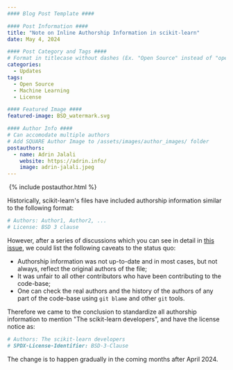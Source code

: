 ```yaml
---
#### Blog Post Template ####

#### Post Information ####
title: "Note on Inline Authorship Information in scikit-learn"
date: May 4, 2024

#### Post Category and Tags ####
# Format in titlecase without dashes (Ex. "Open Source" instead of "open-source")
categories:
  - Updates
tags:
  - Open Source
  - Machine Learning
  - License

#### Featured Image ####
featured-image: BSD_watermark.svg

#### Author Info ####
# Can accomodate multiple authors
# Add SQUARE Author Image to /assets/images/author_images/ folder
postauthors:
  - name: Adrin Jalali
    website: https://adrin.info/
    image: adrin-jalali.jpeg
---
```

<div>
  <img src="/assets/images/posts_images/{{ page.featured-image }}" alt="">
  {% include postauthor.html %}
</div>

Historically, scikit-learn's files have included authorship information similar
to the following format:

```python
# Authors: Author1, Author2, ...
# License: BSD 3 clause
```

However, after a series of discussions which you can see in detail in [this
issue]( https://github.com/scikit-learn/scikit-learn/pull/28799), we could list
the following caveats to the status quo:

- Authorship information was not up-to-date and in most cases, but not always,
  reflect the original authors of the file;
- It was unfair to all other contributors who have been contributing to the
  code-base;
- One can check the real authors and the history of the authors of any part of
  the code-base using `git blame` and other `git` tools.

Therefore we came to the conclusion to standardize all authorship information to
mention "The scikit-learn developers", and have the license notice as:

```python
# Authors: The scikit-learn developers
# SPDX-License-Identifier: BSD-3-Clause
```

The change is to happen gradually in the coming months after April 2024.

